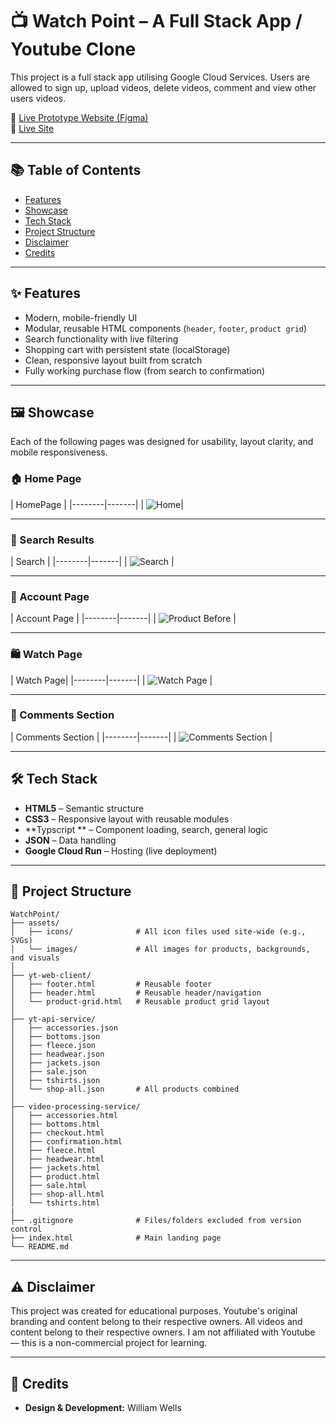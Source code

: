 # 📺 Watch Point – A Full Stack App / Youtube Clone

This project is a full stack app utilising Google Cloud Services. Users are allowed to sign up, upload videos, delete videos, comment and view other users videos. 


🔗 [Live Prototype Website (Figma)](todo)  
🔗 [Live Site](todo)

---

## 📚 Table of Contents

- [Features](#-features)
- [Showcase](#-showcase)
- [Tech Stack](#-tech-stack)
- [Project Structure](#-project-structure)
- [Disclaimer](#-disclaimer)
- [Credits](#-credits)
  
---

## ✨ Features

- Modern, mobile-friendly UI
- Modular, reusable HTML components (`header`, `footer`, `product grid`)
- Search functionality with live filtering
- Shopping cart with persistent state (localStorage)
- Clean, responsive layout built from scratch
- Fully working purchase flow (from search to confirmation)

---

## 🖼 Showcase

Each of the following pages was designed for usability, layout clarity, and mobile responsiveness.

### 🏠 Home Page

| HomePage |
|--------|-------|
| ![Home](photo)|

---

### 🔎 Search Results

| Search |
|--------|-------|
| ![Search](photo) |

---

### 👤 Account Page

|  Account Page |
|--------|-------|
| ![Product Before](photo) |

---

### 🛍 Watch Page

| Watch Page|
|--------|-------|
| ![Watch Page](photo) |

---

### 🛒 Comments Section

| Comments Section |
|--------|-------|
| ![Comments Section](photo) |

---

## 🛠 Tech Stack

- **HTML5** – Semantic structure  
- **CSS3** – Responsive layout with reusable modules  
- **Typscript ** – Component loading, search, general logic  
- **JSON** – Data handling  
- **Google Cloud Run** – Hosting (live deployment)

---

## 📁 Project Structure

```
WatchPoint/
├── assets/
│   ├── icons/              # All icon files used site-wide (e.g., SVGs)
│   └── images/             # All images for products, backgrounds, and visuals
│
├── yt-web-client/
│   ├── footer.html         # Reusable footer
│   ├── header.html         # Reusable header/navigation
│   └── product-grid.html   # Reusable product grid layout
│
├── yt-api-service/
│   ├── accessories.json
│   ├── bottoms.json
│   ├── fleece.json
│   ├── headwear.json
│   ├── jackets.json
│   ├── sale.json
│   ├── tshirts.json
│   └── shop-all.json       # All products combined
│
├── video-processing-service/
│   ├── accessories.html
│   ├── bottoms.html
│   ├── checkout.html
│   ├── confirmation.html
│   ├── fleece.html
│   ├── headwear.html
│   ├── jackets.html
│   ├── product.html
│   ├── sale.html
│   ├── shop-all.html
│   └── tshirts.html
|
├── .gitignore              # Files/folders excluded from version control
├── index.html              # Main landing page
└── README.md
```

---

## ⚠️ Disclaimer

This project was created for educational purposes.
Youtube's original branding and content belong to their respective owners.
All videos and content belong to their respective owners. 
I am not affiliated with Youtube — this is a non-commercial project for learning.

---

## 🌟 Credits

- **Design & Development:** William Wells 
